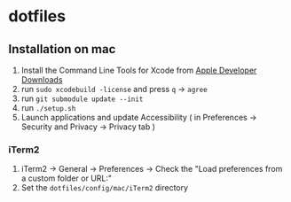 dotfiles
===========

## Installation on mac

1. Install the Command Line Tools for Xcode from [Apple Developer Downloads](https://developer.apple.com/download/more/)
2. run `sudo xcodebuild -license` and press `q` -> `agree`
3. run `git submodule update --init`
4. run `./setup.sh`
5. Launch applications and update Accessibility ( in Preferences -> Security and Privacy -> Privacy tab )

### iTerm2

1. iTerm2 -> General -> Preferences -> Check the "Load preferences from a custom folder or URL:"
2. Set the `dotfiles/config/mac/iTerm2` directory

